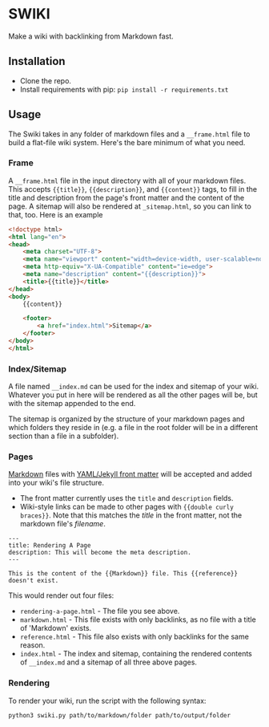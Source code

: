 # SWIKI

Make a wiki with backlinking from Markdown fast.

## Installation

* Clone the repo.
* Install requirements with pip: `pip install -r requirements.txt`

## Usage

The Swiki takes in any folder of markdown files and a `__frame.html` file to build a flat-file wiki system. Here's the bare minimum of what you need.

### Frame

A `__frame.html` file in the input directory with all of your markdown files. This accepts `{{title}}`, `{{description}}`, and `{{content}}` tags, to fill in the title and description from the page's front matter and the content of the page. A sitemap will also be rendered at `_sitemap.html`, so you can link to that, too. Here is an example 

```html
<!doctype html>
<html lang="en">
<head>
    <meta charset="UTF-8">
    <meta name="viewport" content="width=device-width, user-scalable=no, initial-scale=1.0, maximum-scale=1.0, minimum-scale=1.0">
    <meta http-equiv="X-UA-Compatible" content="ie=edge">
    <meta name="description" content="{{description}}">
    <title>{{title}}</title>
</head>
<body>
    {{content}}

    <footer>
        <a href="index.html">Sitemap</a>
    </footer>
</body>
</html>
```

### Index/Sitemap

A file named `__index.md` can be used for the index and sitemap of your wiki. Whatever you put in here will be rendered as all the other pages will be, but with the sitemap appended to the end.

The sitemap is organized by the structure of your markdown pages and which folders they reside in (e.g. a file in the root folder will be in a different section than a file in a subfolder).

### Pages

[Markdown](https://spec.commonmark.org/0.29/) files with [YAML/Jekyll front matter](https://jekyllrb.com/docs/front-matter/) will be accepted and added into your wiki's file structure. 

* The front matter currently uses the `title` and `description` fields.
* Wiki-style links can be made to other pages with `{{double curly braces}}`. Note that this matches the *title* in the front matter, not the markdown file's *filename*.

```
---
title: Rendering A Page
description: This will become the meta description.
---

This is the content of the {{Markdown}} file. This {{reference}} doesn't exist.
```

This would render out four files:

* `rendering-a-page.html` - The file you see above.
* `markdown.html` - This file exists with only backlinks, as no file with a title of 'Markdown' exists.
* `reference.html` - This file also exists with only backlinks for the same reason.
* `index.html` - The index and sitemap, containing the rendered contents of `__index.md` and a sitemap of all three above pages.

### Rendering

To render your wiki, run the script with the following syntax:

```bash
python3 swiki.py path/to/markdown/folder path/to/output/folder
```
